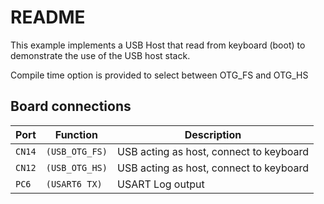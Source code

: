 # README

This example implements a USB Host that read from keyboard (boot)
to demonstrate the use of the USB host stack.

Compile time option is provided to select between OTG_FS and OTG_HS

## Board connections

| Port   | Function       | Description                               |
| -------| -------------- | ----------------------------------------- |
| `CN14` | `(USB_OTG_FS)` | USB acting as host, connect to keyboard   |
| `CN12` | `(USB_OTG_HS)` | USB acting as host, connect to keyboard   |
| `PC6`  | `(USART6 TX)`  | USART Log output                          |
